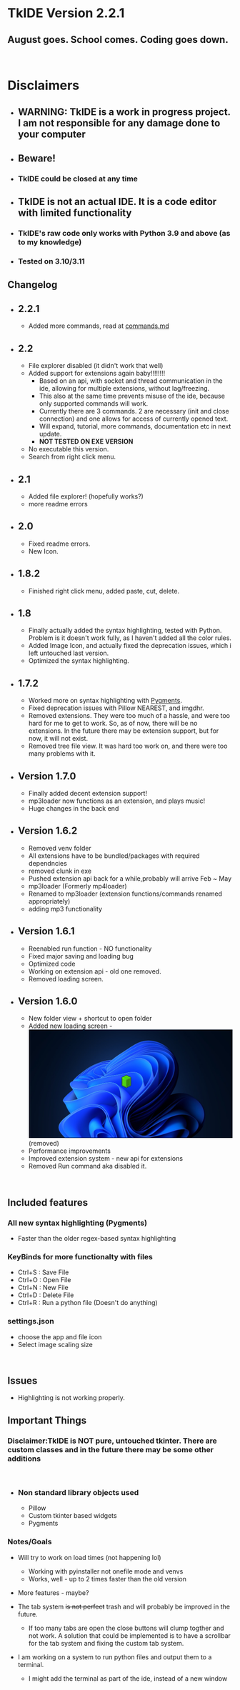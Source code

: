 # TkIDE  Version 2.2.1

## August goes. School comes. Coding goes down.

<br>

# Disclaimers

- ## **WARNING**: TkIDE is a work in progress project. I am not responsible for any damage done to your computer

- ## **Beware!**

- ### **TkIDE** could be closed at any time

- ## TkIDE is not an actual IDE. It is a code editor with limited functionality

- ### TkIDE's raw code only works with Python 3.9 and above (as to my knowledge)
- ### Tested on 3.10/3.11

## Changelog

- ## 2.2.1
  - Added more commands, read at [commands.md](extensions/commands.md)
- ## 2.2 
  - File explorer disabled (it didn't work that well)
  - Added support for extensions again baby!!!!!!!!
    -  Based on an api, with socket and thread communication in the ide, allowing for multiple extensions, without lag/freezing.
    - This also at the same time prevents misuse of the ide, because only supported commands will work.
    - Currently there are 3 commands. 2 are necessary (init and close connection) and one allows for access of currently opened text.
    - Will expand, tutorial, more commands, documentation etc in next update.
    - **NOT TESTED ON EXE VERSION**
  - No executable this version.
  - Search from right click menu.



- ## 2.1

  - Added file explorer! (hopefully works?)
  - more readme errors

- ## 2.0

  - Fixed readme errors.
  - New Icon.

- ## 1.8.2

  - Finished right click menu, added paste, cut, delete.

- ## 1.8

  - Finally actually added the syntax highlighting, tested with Python. Problem is it doesn't work fully, as I haven't added all the color rules.
  - Added Image Icon, and actually fixed the deprecation issues, which i left untouched last version.
  - Optimized the syntax highlighting.

- ## 1.7.2

  - Worked more on syntax highlighting with [Pygments](https://pygments.org/).
  - Fixed deprecation issues with Pillow NEAREST, and imgdhr.
  - Removed extensions. They were too much of a hassle, and were too hard for me to get to work. So, as of now, there will be no extensions. In the future there may be extension support, but for now, it will not exist.
  - Removed tree file view. It was hard too work on, and there were too many problems with it.

- ## Version 1.7.0

  - Finally added decent extension support!
  - mp3loader now functions as an extension, and plays music!
  - Huge changes in the back end

- ## Version 1.6.2

  - Removed venv folder
  - All extensions have to be bundled/packages with required dependncies
  - removed clunk in exe
  - Pushed extension api back for a while,probably will arrive Feb ~ May
  - mp3loader (Formerly mp4loader)
  - Renamed to mp3loader (extension functions/commands renamed appropriately)
  - adding mp3 functionality

- ## Version 1.6.1

  - Reenabled run function - NO functionality
  - Fixed major saving and loading bug
  - Optimized code
  - Working on extension api - old one removed.
  - Removed loading screen.

- ## Version 1.6.0

  - New folder view + shortcut to open folder
  - Added new loading screen - ![Loading Screen](assets/LoadingEx.jpg) (removed)
  - Performance improvements
  - Improved extension system - new api for extensions
  - Removed Run command aka disabled it.
<br>

## Included features

### All new syntax highlighting (Pygments)

- Faster than the older regex-based syntax highlighting

### KeyBinds for more functionalty with files

- Ctrl+S : Save File
- Ctrl+O : Open File
- Ctrl+N : New File
- Ctrl+D : Delete File
- Ctrl+R : Run a python file (Doesn't do anything)

### settings.json

- choose the app and file icon
- Select image scaling size

<br>

## Issues

- Highlighting is not working properly.

## Important Things

### Disclaimer:TkIDE is <b><b>NOT</b></b> pure, untouched tkinter. There are custom classes and in the future there may be some other additions

<br>

- ### Non standard library objects used

  - Pillow
  - Custom tkinter based widgets
  - Pygments
  
### Notes/Goals

- Will try to work on load times (not happening lol)
  - Working with pyinstaller not onefile mode and venvs
  - Works, well - up to 2 times faster than the old version

- More features - maybe?

- The tab system ~~is not perfect~~ trash and will probably be improved in the future.

  - If too many tabs are open the close buttons will clump togther and not work. A solution that could be implemented is to have a scrollbar for the tab system and fixing the custom tab system.

- I am working on a system to run python files and output them to a terminal.

  - I might add the terminal as part of the ide, instead of a new window
